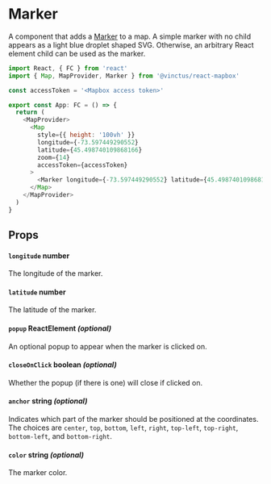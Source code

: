 Marker
======

A component that adds a [Marker](https://docs.mapbox.com/mapbox-gl-js/api/markers/#marker) to a map. A simple marker with no child appears as a light blue droplet shaped SVG.  Otherwise, an arbitrary React element child can be used as the marker.

```javascript
import React, { FC } from 'react'
import { Map, MapProvider, Marker } from '@vinctus/react-mapbox'

const accessToken = '<Mapbox access token>'

export const App: FC = () => {
  return (
    <MapProvider>
      <Map
        style={{ height: '100vh' }}
        longitude={-73.597449290552}
        latitude={45.498740109868166}
        zoom={14}
        accessToken={accessToken}
      >
        <Marker longitude={-73.597449290552} latitude={45.498740109868166} />
      </Map>
    </MapProvider>
  )
}
```

Props
-----

#### `longitude` number

The longitude of the marker.

#### `latitude` number

The latitude of the marker.

#### `popup` ReactElement *(optional)*

An optional popup to appear when the marker is clicked on.

#### `closeOnClick` boolean *(optional)*

Whether the popup (if there is one) will close if clicked on.

#### `anchor` string *(optional)*

Indicates which part of the marker should be positioned at the coordinates. The choices are `center`, `top`, `bottom`, `left`, `right`, `top-left`, `top-right`, `bottom-left`, and `bottom-right`. 

#### `color` string *(optional)*

The marker color.
